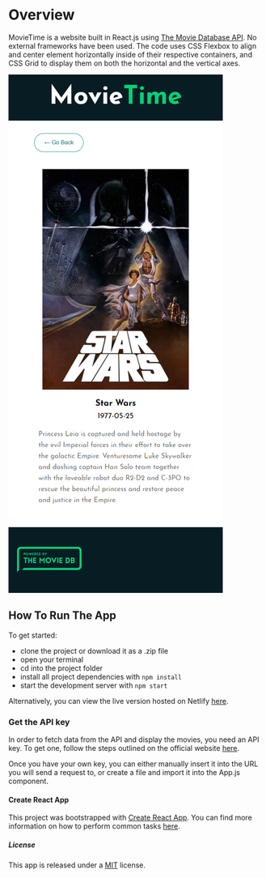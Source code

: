 # Overview

MovieTime is a website built in React.js using [The Movie Database API](https://www.themoviedb.org/documentation/api).
No external frameworks have been used. The code uses CSS Flexbox to align and center element horizontally inside of their respective containers, and CSS Grid to display them on both the horizontal and the vertical axes. 

![Mobile view screenshot](https://github.com/DownTheMatrix/movie-time/blob/master/Screenshot.png?raw=true)

## How To Run The App

To get started:

+ clone the project or download it as a .zip file
+ open your terminal
+ cd into the project folder
+ install all project dependencies with `npm install`
+ start the development server with `npm start`

Alternatively, you can view the live version hosted on Netlify [here]().

### Get the API key

In order to fetch data from the API and display the movies, you need an API key. To get one, follow the steps outlined on the official website [here](https://developers.themoviedb.org/3/getting-started/introduction).

Once you have your own key, you can either manually insert it into the URL you will send a request to, or create a file and import it into the App.js component. 

#### Create React App

This project was bootstrapped with [Create React App](https://github.com/facebook/create-react-app). You can find more information on how to perform common tasks [here](https://github.com/facebook/create-react-app/blob/master/packages/react-scripts/template/README.md).

##### License

This app is released under a [MIT](https://opensource.org/licenses/MIT) license.